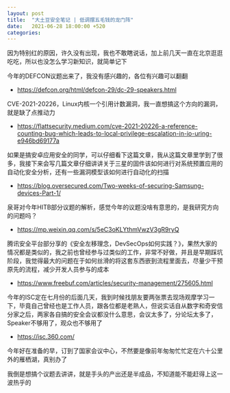 ```yaml
---
layout: post
title:  "大土豆安全笔记 | 低调摆五毛钱的龙门阵"
date:   2021-06-28 18:00:00 +520
categories: 
---
```


因为特别红的原因，许久没有出现，我也不敢瞎说话，加上前几天一直在北京逛逛吃吃，所以也没怎么学习新知识，就简单记下

今年的DEFCON议题出来了，我没有感兴趣的，各位有兴趣可以翻翻
- https://defcon.org/html/defcon-29/dc-29-speakers.html

CVE-2021-20226，Linux内核一个引用计数漏洞，我一直想搞这个方向的漏洞，就是缺了点推动力
- https://flattsecurity.medium.com/cve-2021-20226-a-reference-counting-bug-which-leads-to-local-privilege-escalation-in-io-uring-e946bd69177a

如果是搞安卓应用安全的同学，可以仔细看下这篇文章，我从这篇文章里学到了很多，我接下来会写几篇文章仔细讲讲关于三星的固件该如何进行对系统预置应用的自动化安全分析，还有一些漏洞模型该如何进行自动化的扫描
- https://blog.oversecured.com/Two-weeks-of-securing-Samsung-devices-Part-1/

泉哥对今年HITB部分议题的解析，感觉今年的议题没啥有意思的，是我研究方向的问题吗？
- https://mp.weixin.qq.com/s/5eC3oKLYthmVwzV3gR9ryQ

腾讯安全平台部分享的《安全左移理念，DevSecOps如何实践？》，果然大家的情况都是类似的，我之前也曾经参与过类似的工作，非常不好做，并且是早期踩坑阶段，我觉得最大的问题在于如何丝滑的将这套东西嵌到流程里面去，尽量少干预原先的流程，减少开发人员参与的成本
- https://www.freebuf.com/articles/security-management/275605.html

今年的ISC定在七月份的后面几天，我到时候找朋友要两张票去现场观摩学习一下，毕竟自己曾经也是工作人员，跟各位都是老熟人，但说实话自从数字和奇安信分家之后，两家各自搞的安全会议都没什么意思，会议太多了，分论坛太多了，Speaker不够用了，观众也不够用了
- https://isc.360.com/

今年好在准备的早，订到了国家会议中心，不然要是像前年匆匆忙忙定在六十公里外的雁栖湖，真别办了

我倒是想搞个议题去讲讲，就是手头的产出还是半成品，不知道能不能赶得上这一波热乎的